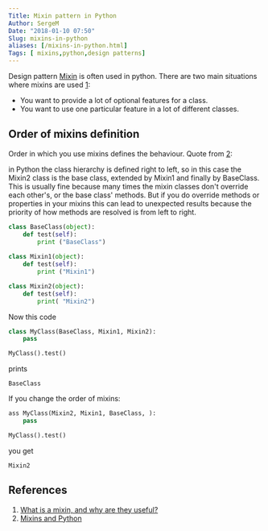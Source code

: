 ```yaml
---
Title: Mixin pattern in Python
Author: SergeM
Date: "2018-01-10 07:50"
Slug: mixins-in-python
aliases: [/mixins-in-python.html]
Tags: [ mixins,python,design patterns]
---
```





Design pattern [Mixin](https://en.wikipedia.org/wiki/Mixin) is often used in python. 
 There are two main situations where mixins are used [1](https://stackoverflow.com/questions/533631/what-is-a-mixin-and-why-are-they-useful):

* You want to provide a lot of optional features for a class.
* You want to use one particular feature in a lot of different classes.


## Order of mixins definition 
Order in which you use mixins defines the behaviour. 
Quote from [2](https://www.ianlewis.org/en/mixins-and-python):

  in Python the class hierarchy is defined right to left, so in this case the Mixin2 class is the base class, extended by Mixin1 and finally by BaseClass. This is usually fine because many times the mixin classes don't override each other's, or the base class' methods. But if you do override methods or properties in your mixins this can lead to unexpected results because the priority of how methods are resolved is from left to right.

```python
class BaseClass(object):
    def test(self):
        print ("BaseClass")
        
class Mixin1(object):
    def test(self):
        print ("Mixin1")

class Mixin2(object):
    def test(self):
        print( "Mixin2")
```

Now this code 
```python
class MyClass(BaseClass, Mixin1, Mixin2):
    pass

MyClass().test()

```
prints
```
BaseClass
```

If you change the order of mixins:
```python
ass MyClass(Mixin2, Mixin1, BaseClass, ):
    pass

MyClass().test()
```
you get
```
Mixin2
```



## References
1. [What is a mixin, and why are they useful?](https://stackoverflow.com/questions/533631/what-is-a-mixin-and-why-are-they-useful)
2. [Mixins and Python](https://www.ianlewis.org/en/mixins-and-python)






